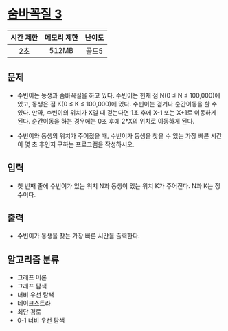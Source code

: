 # [숨바꼭질 3](https://www.acmicpc.net/problem/13549)

| 시간 제한 | 메모리 제한 | 난이도 |
| :-------: | :---------: | :----: |
|    2초    |    512MB    | 골드5  |

## 문제

- 수빈이는 동생과 숨바꼭질을 하고 있다. 수빈이는 현재 점 N(0 ≤ N ≤ 100,000)에 있고, 동생은 점 K(0 ≤ K ≤ 100,000)에 있다. 수빈이는 걷거나 순간이동을 할 수 있다. 만약, 수빈이의 위치가 X일 때 걷는다면 1초 후에 X-1 또는 X+1로 이동하게 된다. 순간이동을 하는 경우에는 0초 후에 2\*X의 위치로 이동하게 된다.

- 수빈이와 동생의 위치가 주어졌을 때, 수빈이가 동생을 찾을 수 있는 가장 빠른 시간이 몇 초 후인지 구하는 프로그램을 작성하시오.

## 입력

- 첫 번째 줄에 수빈이가 있는 위치 N과 동생이 있는 위치 K가 주어진다. N과 K는 정수이다.

## 출력

- 수빈이가 동생을 찾는 가장 빠른 시간을 출력한다.

## 알고리즘 분류

- 그래프 이론
- 그래프 탐색
- 너비 우선 탐색
- 데이크스트라
- 최단 경로
- 0-1 너비 우선 탐색
